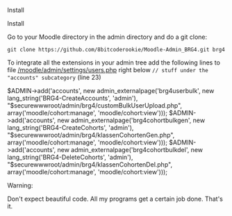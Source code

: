 Install

Install

Go to your Moodle directory in the admin directory and do a git clone:

`git clone https://github.com/8bitcoderookie/Moodle-Admin_BRG4.git brg4`

To integrate all the extensions in your admin tree add the following lines 
to file [/moodle/admin/settings/users.php](../settings/users.php)
right below `// stuff under the "accounts" subcategory` (line 23)

$ADMIN->add('accounts', new admin_externalpage('brg4userbulk', new lang_string('BRG4-CreateAccounts', 'admin'), "$securewwwroot/admin/brg4/customBulkUserUpload.php", array('moodle/cohort:manage', 'moodle/cohort:view')));
$ADMIN->add('accounts', new admin_externalpage('brg4cohortbulkgen', new lang_string('BRG4-CreateCohorts', 'admin'), "$securewwwroot/admin/brg4/klassenCohortenGen.php", array('moodle/cohort:manage', 'moodle/cohort:view')));
$ADMIN->add('accounts', new admin_externalpage('brg4cohortbulkdel', new lang_string('BRG4-DeleteCohorts', 'admin'), "$securewwwroot/admin/brg4/klassenCohortenDel.php", array('moodle/cohort:manage', 'moodle/cohort:view')));

Warning:

Don't expect beautiful code. All my programs get a certain job done. That's it.